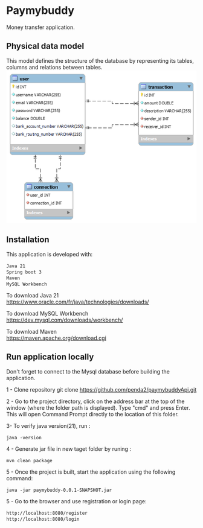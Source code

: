 
# Paymybuddy

Money transfer application.


##  Physical data model

This model defines the structure of the database by representing its tables, columns and relations between tables.
![image alt](https://github.com/penda2/paymybuddyApi/blob/385fe026653b056bd0005c82dce823b0558e9f05/MPD.png)

## Installation
  This application is developed with: 

    Java 21
    Spring boot 3
    Maven 
    MySQL Workbench 
  To download Java 21
    https://www.oracle.com/fr/java/technologies/downloads/

  To download MySQL Workbench
    https://dev.mysql.com/downloads/workbench/

  To download Maven  
    https://maven.apache.org/download.cgi
    

## Run application locally
Don't forget to connect to the Mysql database before building the application.

  1 - Clone repository
    git clone https://github.com/penda2/paymybuddyApi.git

  2 - Go to the project directory, click on the address bar at the top of the window (where the folder path is displayed). Type "cmd" and press Enter. This will open Command Prompt directly to the location of this folder.

  3- To verify java version(21), run :

    java -version

  4 - Generate jar file in new taget folder by  runing :

    mvn clean package

  5 - Once the project is built, start the application using the following command:

    java -jar paymybuddy-0.0.1-SNAPSHOT.jar

  5 - Go to the browser and use registration or login page:

    http://localhost:8080/register 
    http://localhost:8080/login 
